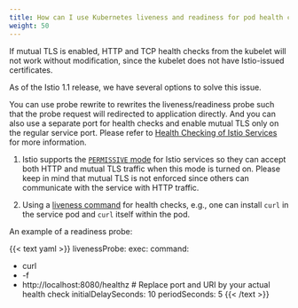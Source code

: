 ```yaml
---
title: How can I use Kubernetes liveness and readiness for pod health checks when mutual TLS is enabled?
weight: 50
---
```


If mutual TLS is enabled, HTTP and TCP health checks from the kubelet will not work without modification, since the kubelet does not have Istio-issued certificates.

As of the Istio 1.1 release, we have several options to solve this issue.

You can use probe rewrite to rewrites the liveness/readiness probe such that the probe request will redirected to application directly. And you can also use a separate port for health checks and enable mutual TLS only on the regular service port. Please refer to [Health Checking of Istio Services](/help/ops/setup/app-health-check/#mutual-tls-is-enabled) for more information.

1. Istio supports the [`PERMISSIVE` mode](/docs/tasks/security/mtls-migration) for Istio services so they can accept both HTTP and mutual TLS traffic when this mode is turned on. Please keep in mind that mutual TLS is not enforced since others can communicate with the service with HTTP traffic.

1.  Using a [liveness command](https://kubernetes.io/docs/tasks/configure-pod-container/configure-liveness-readiness-probes/#define-a-liveness-command)
for health checks, e.g., one can install `curl` in the service pod and
`curl` itself within the pod.

An example of a readiness probe:

{{< text yaml >}}
livenessProbe:
exec:
  command:
  - curl
  - -f
  - http://localhost:8080/healthz # Replace port and URI by your actual health check
initialDelaySeconds: 10
periodSeconds: 5
{{< /text >}}

